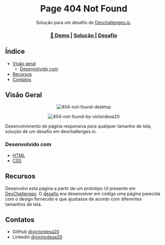 <h1 align="center">Page 404 Not Found</h1>

<div align="center">
   Solução para um desafio de  <a href="http://devchallenges.io" target="_blank">Devchallenges.io</a>.
</div>

<div align="center">
  <h3>
    <a href="https://victordesa20.github.io/page-404-not-found/">
      🚀 Demo
    </a>
    <span> | </span>
    <a href="https://github.com/victordesa20/page-404-not-found">
      Solução
    </a>
    <span> | </span>
    <a href="https://devchallenges.io/challenges/wBunSb7FPrIepJZAg0sY">
      Desafio
    </a>
  </h3>
</div>

## Índice

- [Visão geral](#visão-geral)
  - [Desenvolvido com](#desenvolvido-com)
- [Recursos](#recursos)
- [Contatos](#contatos)

## Visão Geral

<div align=center>

![404-not-found-desktop](https://user-images.githubusercontent.com/79595032/208730461-510c8f63-fadd-442b-82d5-b38ba0021630.jpg)

![404-not-found-by-victordesa20](https://user-images.githubusercontent.com/79595032/208730452-2a2358f3-165c-45aa-b843-5aa96b508f35.gif)

</div>

Desenvolvimento de página responsiva para qualquer tamanho de tela, solução de um desafio em devchallenges.io.

### Desenvolvido com

- [HTML](https://www.w3schools.com/html/)
- [CSS](https://www.w3schools.com/css/)

## Recursos

Desenvolvi esta página a partir de um prótotipo UI presente em [DevChallenges](https://devchallenges.io/). O [desafio](https://devchallenges.io/challenges/wBunSb7FPrIepJZAg0sY) era desenvolver em código uma página parecida com o design fornecido e que ajustasse de acordo com diferentes tamanhos de tela.

## Contatos

<!-- - Portfolio [your-website.com](https://{your-web-site-link}) -->

- GitHub [@victordesa20](https://github.com/victordesa20)
- Linkedin [@victordesa20](https://www.linkedin.com/in/victordesa20/)
